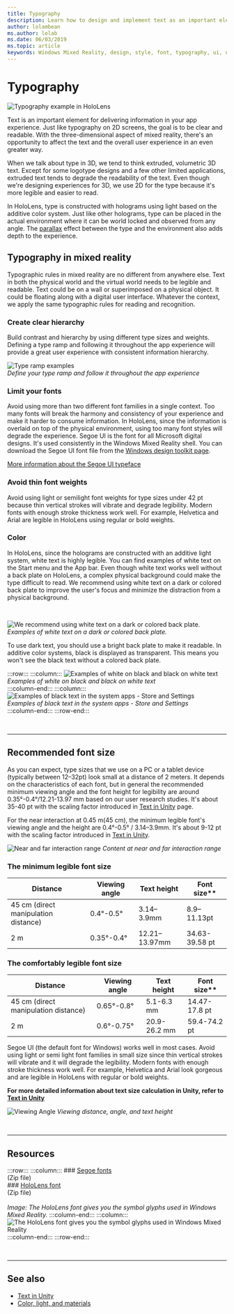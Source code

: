 ```yaml
---
title: Typography
description: Learn how to design and implement text as an important element for delivering information in your mixed reality app experience.
author: lolambean
ms.author: lolab
ms.date: 06/03/2019
ms.topic: article
keywords: Windows Mixed Reality, design, style, font, typography, ui, ux, text, mixed reality headset, windows mixed reality headset, virtual reality headset, HoloLens
---
```


# Typography

![Typography example in HoloLens](images/typography-cover.png)<br>


Text is an important element for delivering information in your app experience. Just like typography on 2D screens, the goal is to be clear and readable. With the three-dimensional aspect of mixed reality, there's an opportunity to affect the text and the overall user experience in an even greater way.

When we talk about type in 3D, we tend to think extruded, volumetric 3D text. Except for some logotype designs and a few other limited applications, extruded text tends to degrade the readability of the text. Even though we're designing experiences for 3D, we use 2D for the type because it's more legible and easier to read.

In HoloLens, type is constructed with holograms using light based on the additive color system. Just like other holograms, type can be placed in the actual environment where it can be world locked and observed from any angle. The [parallax](https://en.wikipedia.org/wiki/Parallax) effect between the type and the environment also adds depth to the experience.

## Typography in mixed reality

Typographic rules in mixed reality are no different from anywhere else. Text in both the physical world and the virtual world needs to be legible and readable. Text could be on a wall or superimposed on a physical object. It could be floating along with a digital user interface. Whatever the context, we apply the same typographic rules for reading and recognition.

### Create clear hierarchy

Build contrast and hierarchy by using different type sizes and weights. Defining a type ramp and following it throughout the app experience will provide a great user experience with consistent information hierarchy.

![Type ramp examples](images/typography-ramp-1000px.jpg)<br>
*Define your type ramp and follow it throughout the app experience*

### Limit your fonts

Avoid using more than two different font families in a single context. Too many fonts will break the harmony and consistency of your experience and make it harder to consume information. In HoloLens, since the information is overlaid on top of the physical environment, using too many font styles will degrade the experience. Segoe UI is the font for all Microsoft digital designs. It's used consistently in the Windows Mixed Reality shell. You can download the Segoe UI font file from the [Windows design toolkit page](/windows/uwp/design-downloads/).

[More information about the Segoe UI typeface](/windows/uwp/design/style/typography)

### Avoid thin font weights

Avoid using light or semilight font weights for type sizes under 42 pt because thin vertical strokes will vibrate and degrade legibility. Modern fonts with enough stroke thickness work well. For example, Helvetica and Arial are legible in HoloLens using regular or bold weights.

### Color

In HoloLens, since the holograms are constructed with an additive light system, white text is highly legible. You can find examples of white text on the Start menu and the App bar. Even though white text works well without a back plate on HoloLens, a complex physical background could make the type difficult to read. We recommend using white text on a dark or colored back plate to improve the user's focus and minimize the distraction from a physical background.

<br>


![We recommend using white text on a dark or colored back plate.](images/typography-whiteonblack2-1000px.jpg)
*Examples of white text on a dark or colored back plate.*
<br>

To use dark text, you should use a bright back plate to make it readable. In additive color systems, black is displayed as transparent. This means you won't see the black text without a colored back plate.

:::row:::
    :::column:::
        ![Examples of white on black and black on white text](images/typography-whiteonblack.png)<br>
        *Examples of white on black and black on white text*<br>
    :::column-end:::
    :::column:::
        ![Examples of black text in the system apps - Store and Settings](images/640px-typography-blackonwhite.jpg)<br>
        *Examples of black text in the system apps - Store and Settings*<br>
    :::column-end:::
:::row-end:::

<br>

---

## Recommended font size

As you can expect, type sizes that we use on a PC or a tablet device (typically between 12–32pt) look small at a distance of 2 meters. It depends on the characteristics of each font, but in general the recommended minimum viewing angle and the font height for legibility are around 0.35°-0.4°/12.21-13.97 mm based on our user research studies. It's about 35-40 pt with the scaling factor introduced in [Text in Unity](../develop/unity/text-in-unity.md) page. 

For the near interaction at 0.45 m(45 cm), the minimum legible font's viewing angle and the height are 0.4°-0.5° / 3.14–3.9mm. It's about 9-12 pt with the scaling factor introduced in [Text in Unity](../develop/unity/text-in-unity.md).

![Near and far interaction range](images/typography-distance-1000px.jpg)
*Content at near and far interaction range*

### The minimum legible font size

| Distance | Viewing angle | Text height | Font size** |
|---------|---------|---------|---------|
| 45 cm (direct manipulation distance) | 0.4°-0.5° | 3.14–3.9mm | 8.9–11.13pt |
| 2 m | 0.35°-0.4° | 12.21–13.97mm | 34.63-39.58 pt |

### The comfortably legible font size

| Distance | Viewing angle | Text height | Font size** |
|---------|---------|---------|---------|
| 45 cm (direct manipulation distance) | 0.65°-0.8° | 5.1-6.3 mm | 14.47-17.8 pt |
| 2 m | 0.6°-0.75° | 20.9-26.2 mm | 59.4-74.2 pt |


Segoe UI (the default font for Windows) works well in most cases. Avoid using light or semi light font families in small size since thin vertical strokes will vibrate and it will degrade the legibility. Modern fonts with enough stroke thickness work well. For example, Helvetica and Arial look gorgeous and are legible in HoloLens with regular or bold weights.

**For more detailed information about text size calculation in Unity, refer to [Text in Unity](../develop/unity/text-in-unity.md)**

![Viewing Angle](images/Text_In_Unity_ViewingAngle.jpg)
*Viewing distance, angle, and text height*

<br>

---

## Resources

:::row:::
    :::column:::
    ### [Segoe fonts](https://download.microsoft.com/download/1/B/C/1BCF071A-78EE-4968-ACBE-15461C274B61/Segoe%20fonts%20v1705.zip)<br>
    (Zip file)<br>
    ### [HoloLens font](https://download.microsoft.com/download/3/8/D/38D659E2-4B9C-413A-B2E7-1956181DC427/Hololens%20font.zip)<br>
    (Zip file)<br>
    <br>
    *Image: The HoloLens font gives you the symbol glyphs used in Windows Mixed Reality.*
    :::column-end:::
        :::column:::
        ![The HoloLens font gives you the symbol glyphs used in Windows Mixed Reality](images/hololensmdl2symbols.jpg)<br>
    :::column-end:::
:::row-end:::


<br>

---

## See also

* [Text in Unity](../develop/unity/text-in-unity.md)
* [Color, light, and materials](./color-light-and-materials.md)